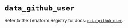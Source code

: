 # `data_github_user`

Refer to the Terraform Registry for docs: [`data_github_user`](https://registry.terraform.io/providers/integrations/github/6.7.1/docs/data-sources/user).
